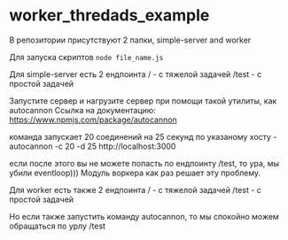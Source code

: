 # worker_thredads_example

В репозитории присутствуют 2 папки, simple-server and worker

Для запуска скриптов ```node file_name.js```


Для simple-server есть 2 ендпоинта
/ - с тяжелой задачей
/test - с простой задачей

Запустите сервер и нагрузите сервер при помощи такой утилиты, как autocannon
Ссылка на документацию: https://www.npmjs.com/package/autocannon

команда запускает 20 соединений на 25 секунд по указаному хосту - autocannon -c 20 -d 25 http://localhost:3000

если после этого вы не можете попасть по ендпоинту /test, то ура, мы убили eventloop)))
Модуль воркера как раз решает эту проблему.

Для worker есть также 2 ендпоинта
/ - с тяжелой задачей
/test - с простой задачей

Но если также запустить команду autocannon, то мы спокойно можем обращаться по урлу /test
